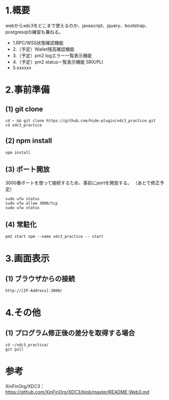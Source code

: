 # 1.概要
webからxdc3をどこまで使えるのか、javascript、jquery、bootstrap、postgresqlの練習も兼ねる。<br>
* 1.RPC/WSS状態確認機能<br>
* 2.（予定）Wallet残高確認機能<br>
* 3.（予定）pm2 logエラー一覧表示機能<br>
* 4.（予定）pm2 status一覧表示機能 SRX/PLI<br>
* 5.xxxxxx

# 2.事前準備
## (1) git clone
```
cd ~ && git clone https://github.com/hide-plugin/xdc3_practice.git
cd xdc3_practice
```
## (2) npm install
```
npm install
```
## (3) ポート開放
3000番ポートを使って接続するため、事前にportを開放する。
（あとで修正予定）
```
sudo ufw status
sudo ufw allow 3000/tcp
sudo ufw status
```
## (4) 常駐化
```
pm2 start npm --name xdc3_practice -- start
```

# 3.画面表示
## (1) ブラウザからの接続
```
http://[IP-Address]:3000/
```

# 4.その他
## (1) プログラム修正後の差分を取得する場合
```
cd ~/xdc3_practice/
git pull
```
# 参考
XinFinOrg/XDC3：https://github.com/XinFinOrg/XDC3/blob/master/README-Web3.md
